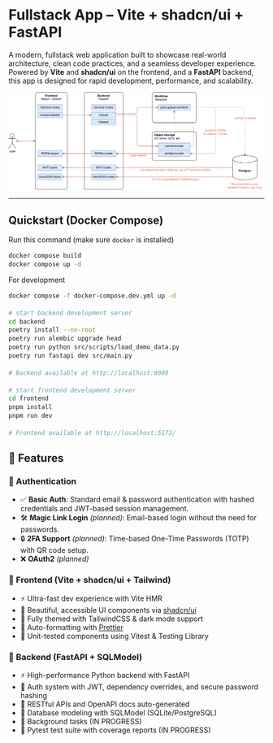 # Fullstack App – Vite + shadcn/ui + FastAPI

A modern, fullstack web application built to showcase real-world architecture, clean code practices, and a seamless developer experience. Powered by **Vite** and **shadcn/ui** on the frontend, and a **FastAPI** backend, this app is designed for rapid development, performance, and scalability.

![Architecture](./docs/architecture.png)

---

## Quickstart (Docker Compose)
Run this command (make sure `docker` is installed)
```bash
docker compose build
docker compose up -d
```


For development
```bash
docker compose -f docker-compose.dev.yml up -d

# start backend development server
cd backend
poetry install --no-root
poetry run alembic upgrade head
poetry run python src/scripts/load_demo_data.py
poetry run fastapi dev src/main.py

# Backend available at http://localhost:8000

# start frontend development server
cd frontend
pnpm install
pnpm run dev

# Frontend available at http://localhost:5173/
```

## 🚀 Features

### 🔐 Authentication

- ✅ **Basic Auth**: Standard email & password authentication with hashed credentials and JWT-based session management.
- 🛠️ **Magic Link Login** *(planned)*: Email-based login without the need for passwords.
- 🔒 **2FA Support** *(planned)*: Time-based One-Time Passwords (TOTP) with QR code setup.
- ❌ **OAuth2** *(planned)*

### 🎨 Frontend (Vite + shadcn/ui + Tailwind)

- ⚡ Ultra-fast dev experience with Vite HMR
- 💅 Beautiful, accessible UI components via [shadcn/ui](https://ui.shadcn.com/)
- 🎨 Fully themed with TailwindCSS & dark mode support
- 🧹 Auto-formatting with [Prettier](https://prettier.io/)
- 🧪 Unit-tested components using Vitest & Testing Library

### 🧠 Backend (FastAPI + SQLModel)

- ⚡ High-performance Python backend with FastAPI
- 🔐 Auth system with JWT, dependency overrides, and secure password hashing
- 📄 RESTful APIs and OpenAPI docs auto-generated
- 🧰 Database modeling with SQLModel (SQLite/PostgreSQL)
- 🔄 Background tasks (IN PROGRESS)
- 🧪 Pytest test suite with coverage reports (IN PROGRESS)
